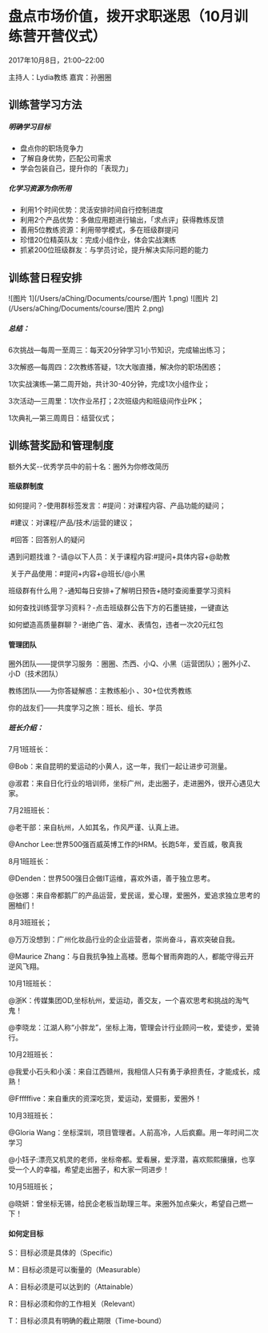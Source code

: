 # 盘点市场价值，拨开求职迷思（10月训练营开营仪式）

2017年10月8日，21:00–22:00

主持人：Lydia教练   嘉宾：孙圈圈



## 训练营学习方法

##### 明确学习目标

- 盘点你的职场竞争力
- 了解自身优势，匹配公司需求
- 学会包装自己，提升你的「表现力」

##### 化学习资源为你所用

- 利用1个时间优势：灵活安排时间自行控制进度
- 利用2个产品优势：多做应用题进行输出，「求点评」获得教练反馈
- 善用5位教练资源：利用带学模式，多在班级群提问
- 珍惜20位精英队友：完成小组作业，体会实战演练
- 抓紧200位班级群友：与学员讨论，提升解决实际问题的能力

## 训练营日程安排

![图片 1](/Users/aChing/Documents/course/图片 1.png)
![图片 2](/Users/aChing/Documents/course/图片 2.png)

##### 总结：

6次挑战—每周一至周三：每天20分钟学习1小节知识，完成输出练习；

3次解惑—每周四：2次教练答疑，1次大咖直播，解决你的职场困惑；

1次实战演练—第二周开始，共计30-40分钟，完成1次小组作业；

3次活动—三周里：1次作业吊打；2次班级内和班级间作业PK；

1次典礼—第三周周日：结营仪式；

## 训练营奖励和管理制度



额外大奖--优秀学员中的前十名：圈外为你修改简历

#### 班级群制度

如何提问？-使用群标签发言：#提问：对课程内容、产品功能的疑问；

​                             #建议：对课程/产品/技术/运营的建议；

​                             #回答：回答别人的疑问

遇到问题找谁？-请@以下人员：关于课程内容:#提问+具体内容+@助教

​                             关于产品使用：#提问+内容+@班长/@小黑

班级群有什么用？-通知每日安排+了解明日预告+随时查阅重要学习资料

如何查找训练营学习资料？-点击班级群公告下方的石墨链接，一键直达

如何塑造高质量群聊？-谢绝广告、灌水、表情包，违者一次20元红包

#### 管理团队 

圈外团队——提供学习服务 ：圈圈、杰西、小Q、小黑（运营团队）；圈外小Z、小D（技术团队）

教练团队——为你答疑解惑：主教练船小 、30+位优秀教练

你的战友们——共度学习之旅：班长、组长、学员

##### 班长介绍：

7月1班班长：

@Bob：来自昆明的爱运动的小黄人，这一年，我们一起让进步可测量。

@淑君：来自日化行业的培训师，坐标广州，走出圈子，走进圈外，很开心遇见大家。

7月2班班长：

@老干部：来自杭州，人如其名，作风严谨、认真上进。

@Anchor Lee:世界500强百威英博工作的HRM。长跑5年，爱百威，敬真我

8月1班班长：

@Denden：世界500强日企做IT运维，喜欢外语，善于独立思考。

@张娜：来自帝都鹅厂的产品运营，爱民谣，爱心理，爱圈外，爱追求独立思考的圈柚们！

8月3班班长；

@万万没想到：广州化妆品行业的企业运营者，崇尚奋斗，喜欢突破自我。

@Maurice Zhang：与自我抗争独上高楼。愿每个冒雨奔跑的人，都能守得云开逆风飞翔。

10月1班班长：

@浙K：传媒集团OD,坐标杭州，爱运动，善交友，一个喜欢思考和挑战的淘气鬼！

@李晓龙：江湖人称“小胖龙”，坐标上海，管理会计行业顾问一枚，爱徒步，爱骑行。

10月2班班长：

@我爱小石头和小溪：来自江西赣州，我相信人只有勇于承担责任，才能成长，成熟！

@Ffffffive：来自重庆的资深吃货，爱运动，爱摄影，爱圈外！

10月3班班长：

@Gloria Wang：坐标深圳，项目管理者。人前高冷，人后疯癫。用一年时间二次学习

@小钰子:漂亮又机灵的老师，坐标帝都。爱看展，爱浮潜，喜欢熙熙攘攘，也享受一个人的幸福，希望走出圈子，和大家一同进步！

10月5班班长；

@晓妍：曾坐标无锡，给民企老板当助理三年。来圈外加点柴火，希望自己燃一下！

#### 如何定目标

S：目标必须是具体的（Specific）

M：目标必须是可以衡量的（Measurable）

A：目标必须是可以达到的（Attainable）

R：目标必须和你的工作相关（Relevant）

T：目标必须具有明确的截止期限（Time-bound）











